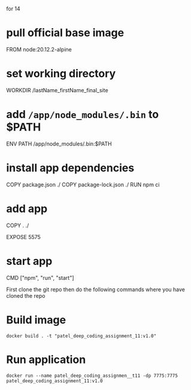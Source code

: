for 14
# pull official base image
FROM node:20.12.2-alpine

# set working directory
WORKDIR /lastName_firstName_final_site

# add `/app/node_modules/.bin` to $PATH
ENV PATH /app/node_modules/.bin:$PATH

# install app dependencies
COPY package.json ./
COPY package-lock.json ./
RUN npm ci


# add app
COPY . ./

EXPOSE 5575
# start app
CMD ["npm", "run", "start"]



First clone the git repo then do the following commands where you have cloned the repo


# Build image
```
docker build . -t "patel_deep_coding_assignment_11:v1.0"
```



# Run application
```
docker run --name patel_deep_coding_assignmen__t11 -dp 7775:7775 patel_deep_coding_assignment_11:v1.0
```
